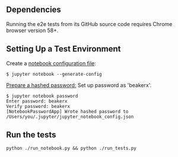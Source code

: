 ﻿## Dependencies

Running the e2e tests from its GitHub source code requires Chrome browser version 58+.

## Setting Up a Test Environment

Create a [notebook configuration file](http://jupyter-notebook.readthedocs.io/en/latest/public_server.html#prerequisite-a-notebook-configuration-file):
```
$ jupyter notebook --generate-config
```

[Prepare a hashed password:](http://jupyter-notebook.readthedocs.io/en/latest/public_server.html#preparing-a-hashed-password)
Set up password as 'beakerx'.
``` 
$ jupyter notebook password
Enter password: beakerx 
Verify password: beakerx
[NotebookPasswordApp] Wrote hashed password to /Users/you/.jupyter/jupyter_notebook_config.json
```

## Run the tests

```
python ./run_notebook.py && python ./run_tests.py
```
